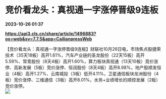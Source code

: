 # 竞价看龙头：真视通一字涨停晋级9连板

**2023-10-26 01:37**

**https://api3.cls.cn/share/article/1496883?os=web&sv=7.7.5&app=CailianpressWeb**

【竞价看龙头：真视通一字涨停晋级9连板】财联社10月26日电，市场焦点股捷荣技术（35天18板）高开1.61%，汽车产业链的圣龙股份（22天15板）高开5.59%、常青股份（8天4板）高开1.60%，算力板块真视通（13天10板）竞价涨停、高新发展（5板）竞价涨停、恒润股份（8天4板）高开8.98%，地产股顺发恒业（4板）高开1.27%、云南城投（3板）低开4.11%，卫星通信板块龙洲股份（4板）竞价涨停、三维通信（3板）高开8.01%，水务+业绩增长的顺控发展（2板）竞价涨停。  
![](https://img.cls.cn/images/20231026/Z74lz2P6g7.png)